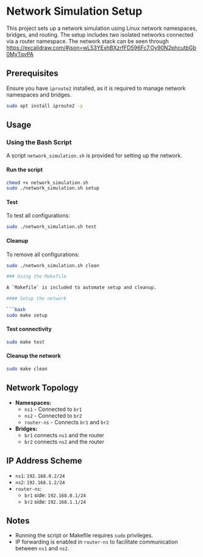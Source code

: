 # Network Simulation Setup

This project sets up a network simulation using Linux network namespaces, bridges, and routing. The setup includes two isolated networks connected via a router namespace.
The network stack can be seen through https://excalidraw.com/#json=wL53YExhBXzrfFD596Fc7,Oy90N2phcutbGb0MyTqvPA

## Prerequisites

Ensure you have `iproute2` installed, as it is required to manage network namespaces and bridges.

```bash
sudo apt install iproute2 -y
```

## Usage

### Using the Bash Script

A script `network_simulation.sh` is provided for setting up the network.

#### Run the script

```bash
chmod +x network_simulation.sh
sudo ./network_simulation.sh setup
```

#### Test

To test all configurations:

```bash
sudo ./network_simulation.sh test
```

#### Cleanup

To remove all configurations:

````bash
sudo ./network_simulation.sh clean

### Using the Makefile

A `Makefile` is included to automate setup and cleanup.

#### Setup the network

```bash
sudo make setup
````

#### Test connectivity

```bash
sudo make test
```

#### Cleanup the network

```bash
sudo make clean
```

## Network Topology

- **Namespaces:**
  - `ns1` - Connected to `br1`
  - `ns2` - Connected to `br2`
  - `router-ns` - Connects `br1` and `br2`
- **Bridges:**
  - `br1` connects `ns1` and the router
  - `br2` connects `ns2` and the router

## IP Address Scheme

- `ns1`: `192.168.0.2/24`
- `ns2`: `192.168.1.2/24`
- `router-ns`:
  - `br1` side: `192.168.0.1/24`
  - `br2` side: `192.168.1.1/24`

## Notes

- Running the script or Makefile requires `sudo` privileges.
- IP forwarding is enabled in `router-ns` to facilitate communication between `ns1` and `ns2`.

